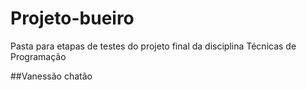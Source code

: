 # Projeto-bueiro
Pasta para etapas de testes do projeto final da disciplina Técnicas de Programação

##Vanessão chatão
